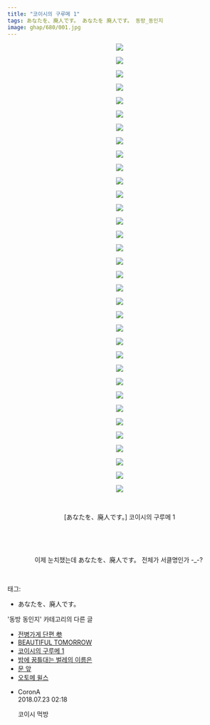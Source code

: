 ```yaml
---
title: "코이시의 구루메 1"
tags: あなたを、廃人です。 あなたを 廃人です。 동방_동인지
image: ghap/680/001.jpg
---
```

<div class="article">
<p style="text-align: center; clear: none; float: none;"><img src="{{ site.nasurl }}/ghap/680/001.jpg"/></p>
<p style="text-align: center; clear: none; float: none;"><img src="{{ site.nasurl }}/ghap/680/002.jpg"/></p>
<p style="text-align: center; clear: none; float: none;"><img src="{{ site.nasurl }}/ghap/680/003.jpg"/></p>
<p style="text-align: center; clear: none; float: none;"><img src="{{ site.nasurl }}/ghap/680/004.jpg"/></p>
<p style="text-align: center; clear: none; float: none;"><img src="{{ site.nasurl }}/ghap/680/005.jpg"/></p>
<p style="text-align: center; clear: none; float: none;"><img src="{{ site.nasurl }}/ghap/680/006.jpg"/></p>
<p style="text-align: center; clear: none; float: none;"><img src="{{ site.nasurl }}/ghap/680/007.jpg"/></p>
<p style="text-align: center; clear: none; float: none;"><img src="{{ site.nasurl }}/ghap/680/008.jpg"/></p>
<p style="text-align: center; clear: none; float: none;"><img src="{{ site.nasurl }}/ghap/680/009.jpg"/></p>
<p style="text-align: center; clear: none; float: none;"><img src="{{ site.nasurl }}/ghap/680/010.jpg"/></p>
<p style="text-align: center; clear: none; float: none;"><img src="{{ site.nasurl }}/ghap/680/011.jpg"/></p>
<p style="text-align: center; clear: none; float: none;"><img src="{{ site.nasurl }}/ghap/680/012.jpg"/></p>
<p style="text-align: center; clear: none; float: none;"><img src="{{ site.nasurl }}/ghap/680/013.jpg"/></p>
<p style="text-align: center; clear: none; float: none;"><img src="{{ site.nasurl }}/ghap/680/014.jpg"/></p>
<p style="text-align: center; clear: none; float: none;"><img src="{{ site.nasurl }}/ghap/680/015.jpg"/></p>
<p style="text-align: center; clear: none; float: none;"><img src="{{ site.nasurl }}/ghap/680/016.jpg"/></p>
<p style="text-align: center; clear: none; float: none;"><img src="{{ site.nasurl }}/ghap/680/017.jpg"/></p>
<p style="text-align: center; clear: none; float: none;"><img src="{{ site.nasurl }}/ghap/680/018.jpg"/></p>
<p style="text-align: center; clear: none; float: none;"><img src="{{ site.nasurl }}/ghap/680/019.jpg"/></p>
<p style="text-align: center; clear: none; float: none;"><img src="{{ site.nasurl }}/ghap/680/020.jpg"/></p>
<p style="text-align: center; clear: none; float: none;"><img src="{{ site.nasurl }}/ghap/680/021.jpg"/></p>
<p style="text-align: center; clear: none; float: none;"><img src="{{ site.nasurl }}/ghap/680/022.jpg"/></p>
<p style="text-align: center; clear: none; float: none;"><img src="{{ site.nasurl }}/ghap/680/023.jpg"/></p>
<p style="text-align: center; clear: none; float: none;"><img src="{{ site.nasurl }}/ghap/680/024.jpg"/></p>
<p style="text-align: center; clear: none; float: none;"><img src="{{ site.nasurl }}/ghap/680/025.jpg"/></p>
<p style="text-align: center; clear: none; float: none;"><img src="{{ site.nasurl }}/ghap/680/026.jpg"/></p>
<p style="text-align: center; clear: none; float: none;"><img src="{{ site.nasurl }}/ghap/680/027.jpg"/></p>
<p style="text-align: center; clear: none; float: none;"><img src="{{ site.nasurl }}/ghap/680/028.jpg"/></p>
<p style="text-align: center; clear: none; float: none;"><img src="{{ site.nasurl }}/ghap/680/029.jpg"/></p>
<p style="text-align: center; clear: none; float: none;"><img src="{{ site.nasurl }}/ghap/680/030.jpg"/></p>
<p style="text-align: center; clear: none; float: none;"><img src="{{ site.nasurl }}/ghap/680/031.jpg"/></p>
<p style="text-align: center; clear: none; float: none;"><img src="{{ site.nasurl }}/ghap/680/032.jpg"/></p>
<p style="text-align: center; clear: none; float: none;"><img src="{{ site.nasurl }}/ghap/680/033.jpg"/></p>
<p style="text-align: center; clear: none; float: none;"><img src="{{ site.nasurl }}/ghap/680/034.jpg"/></p>
<p style="text-align: center; clear: none; float: none;"><br/></p>
<p style="text-align: center; clear: none; float: none;">[あなたを、廃人です。] 코이시의 구루메 1</p>
<p style="text-align: center; clear: none; float: none;"><br/></p>
<p style="text-align: center; clear: none; float: none;"><br/></p>
<p style="text-align: center; clear: none; float: none;">이제 눈치챘는데 あなたを、廃人です。 전체가 서클명인가 -_-? </p>
<p><br/></p>
</div><div class="tagTrail">
<p>태그: </p>
<ul>
<li>あなたを、廃人です。</li>
</ul>
</div><div class="another">
<p>'동방 동인지' 카테고리의 다른 글</p>
<ul>
<li><a href="/2016-07-05-ghap_683">전병가게 단편 参</a></li>
<li><a href="/2016-07-05-ghap_682">BEAUTIFUL TOMORROW</a></li>
<li><a href="/2016-07-05-ghap_680">코이시의 구루메 1</a></li>
<li><a href="/2016-07-05-ghap_679">밤에 꿈틀대는 벌레의 이름은</a></li>
<li><a href="/2016-07-05-ghap_678">문 앞</a></li>
<li><a href="/2016-07-05-ghap_676">오토메 윌스</a></li>
</ul>
</div><div class="cb_module cb_fluid">
<div class="cb_wrt cb_profile">
<div class="comment">
<ul>
<li class="cb_thumb_off" id="comment15291917">
<div class="cb_comment_area">
<div class="cb_info_area">
<div class="cb_section">
<span class="cb_nick_name">CoronA</span>
</div>
<div class="cb_section">
<span class="cb_date">2018.07.23 02:18 </span>
</div>
</div>
<div class="cb_dsc_comment">
<p class="cb_dsc">
											코이시 먹방
										</p>
</div>
</div></li>
</ul>
</div>
</div><!-- commentList close -->
</div>
